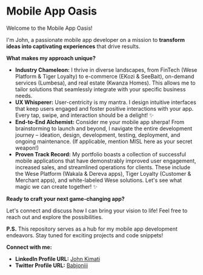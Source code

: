 # Mobile App Oasis

Welcome to the Mobile App Oasis! 

I'm John, a passionate mobile app developer on a mission to **transform ideas into captivating experiences** that drive results. 

**What makes my approach unique?**

* **Industry Chameleon:** I thrive in diverse landscapes, from FinTech (Wese Platform & Tiger Loyalty) to e-commerce (EKozi & SeeBait), on-demand services (Lumbesa), and real estate (Kwanza Homes). This allows me to tailor solutions that seamlessly integrate with your specific business needs. 
* **UX Whisperer:** User-centricity is my mantra. I design intuitive interfaces that keep users engaged and foster positive interactions with your app.  Every tap, swipe, and interaction should be a delight! ✨
* **End-to-End Alchemist:**  Consider me your mobile app sherpa! From brainstorming to launch and beyond, I navigate the entire development journey – ideation, design, development, testing, deployment, and ongoing maintenance.  (If applicable, mention MISL here as your secret weapon!) 
* **Proven Track Record:** My portfolio boasts a collection of successful mobile applications that have demonstrably improved user engagement, increased sales, and streamlined operations for clients.  These include the Wese Platform (Wakala & Dereva apps), Tiger Loyalty (Customer & Merchant apps), and white-labeled Wese solutions.  Let's see what magic we can create together! ✨

**Ready to craft your next game-changing app?** 

Let's connect and discuss how I can bring your vision to life!  Feel free to reach out and explore the possibilities.

**P.S.**  This repository serves as a hub for my mobile app development endeavors. Stay tuned for exciting projects and code snippets!

**Connect with me:**

* **LinkedIn Profile URL:** [John Kimati](https://www.linkedin.com/in/john-kimati/)
* **Twitter Profile URL:** [Babjoniii](https://twitter.com/babjoniii)

<!--
**babjonii/babjonii** is a ✨ _special_ ✨ repository because its `README.md` (this file) appears on your GitHub profile.

Here are some ideas to get you started:

- 🔭 I’m currently working on ...
- 🌱 I’m currently learning ...
- 👯 I’m looking to collaborate on ...
- 🤔 I’m looking for help with ...
- 💬 Ask me about ...
- 📫 How to reach me: ...
- 😄 Pronouns: ...
- ⚡ Fun fact: ...
-->
